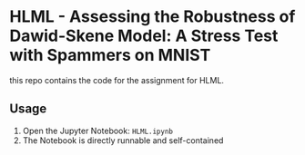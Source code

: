 # HLML - Assessing the Robustness of Dawid-Skene Model: A Stress Test with Spammers on MNIST
this repo contains the code for the assignment for HLML. 

## Usage

1. Open the Jupyter Notebook: `HLML.ipynb`
2. The Notebook is directly runnable and self-contained 
